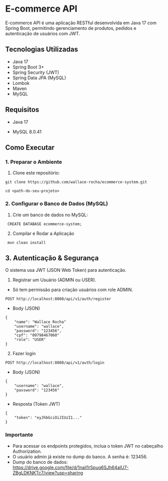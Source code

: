 # E-commerce API

E-commerce API é uma aplicação RESTful desenvolvida em Java 17 com Spring Boot, permitindo gerenciamento de produtos, pedidos e autenticação de usuários com JWT.

## Tecnologias Utilizadas

* Java 17
* Spring Boot 3+
* Spring Security (JWT)
* Spring Data JPA (MySQL)
* Lombok
* Maven
* MySQL

## Requisitos

* Java 17

* MySQL 8.0.41

## Como Executar

### 1. Preparar o Ambiente

1. Clone este repositório:

```
git clone https://github.com/wallace-rocha/ecommerce-system.git
```
```
cd <path-do-seu-projeto>
```

### 2. Configurar o Banco de Dados (MySQL)

1. Crie um banco de dados no MySQL:
```
 CREATE DATABASE ecommerce-system;
```
2. Compilar e Rodar a Aplicação
```
 mvn clean install
```

## 3. Autenticação & Segurança

O sistema usa JWT (JSON Web Token) para autenticação.

1. Registrar um Usuário (ADMIN ou USER).
* Só tem permissão para criação usuários com role ADMIN.
```
POST http://localhost:8080/api/v1/auth/register
```
* Body (JSON)
```
{
    "name": "Wallace Rocha"
    "username": "wallace",
    "password": "123456",
    "cpf": "09798467060"
    "role": "USER"
}
```
2. Fazer login
```
POST http://localhost:8080/api/v1/auth/login
```
* Body (JSON)
```
{
    "username": "wallace",
    "password": "123456"
}
```
* Resposta (Token JWT)
```
{
    "token": "eyJhbGciOiJIUzI1..."
}
```

###  Importante
* Para acessar os endpoints protegidos, inclua o token JWT no cabeçalho Authorization.
* O usuário admin já existe no dump do banco. A senha é: 123456.
* Dump do banco de dados: https://drive.google.com/file/d/1nail1rSpuq6SJh64aIU7-ZBgLDKNKTc7/view?usp=sharing